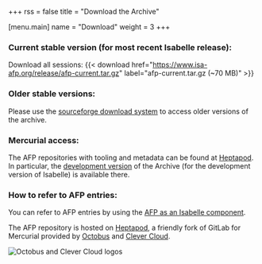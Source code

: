 +++
rss = false
title = "Download the Archive"

[menu.main]
name = "Download"
weight = 3
+++

### **Current stable version** (for most recent Isabelle release):

Download all sessions: {{< download href="https://www.isa-afp.org/release/afp-current.tar.gz" label="afp-current.tar.gz (~70 MB)" >}}

### Older stable versions:

Please use the [sourceforge download system](https://sourceforge.net/projects/afp/files/) to access older versions of the archive.

### Mercurial access:

The AFP repositories with tooling and metadata can be found at [Heptapod](https://foss.heptapod.net/isa-afp).
In particular, the [development version](https://foss.heptapod.net/isa-afp/afp-devel/) of the Archive 
(for the development version of Isabelle) is available there.

### How to refer to AFP entries:

You can refer to AFP entries by using the [AFP as an Isabelle component](/help).

The AFP repository is hosted on [Heptapod](https://foss.heptapod.net/), a friendly fork of GitLab for Mercurial provided by [Octobus](https://octobus.net) and [Clever Cloud](https://www.clever-cloud.com/en/).

![Octobus and Clever Cloud logos](/images/octobus+clever.png)
